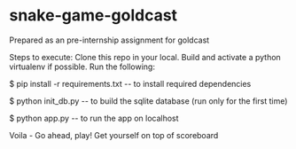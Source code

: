 # snake-game-goldcast
Prepared as an pre-internship assignment for goldcast 

Steps to execute:
Clone this repo in your local.
Build and activate a python virtualenv if possible. 
Run the following:

$ pip install -r requirements.txt      -- to install required dependencies 

$ python init_db.py                    -- to build the sqlite database (run only for the first time)

$ python app.py                        -- to run the app on localhost

Voila - Go ahead, play! Get yourself on top of scoreboard
